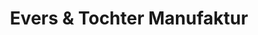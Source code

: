 ---
title: "Evers & Tochter Manufaktur"
url: /luebeck/evers-und-tochter-manufaktur/
shop: Schmuck
---